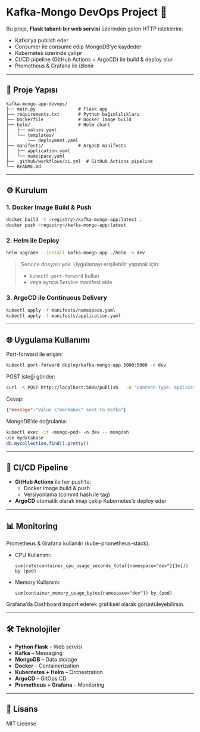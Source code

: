 # Kafka-Mongo DevOps Project 🚀

Bu proje, **Flask tabanlı bir web servisi** üzerinden gelen HTTP isteklerini:
- Kafka’ya publish eder  
- Consumer ile consume edip MongoDB’ye kaydeder  
- Kubernetes üzerinde çalışır  
- CI/CD pipeline (GitHub Actions + ArgoCD) ile build & deploy olur  
- Prometheus & Grafana ile izlenir  

---

## 📂 Proje Yapısı

```
kafka-mongo-app-devops/
├── main.py                # Flask app
├── requirements.txt       # Python bağımlılıkları
├── Dockerfile             # Docker image build
├── helm/                  # Helm chart
│   ├── values.yaml
│   └── templates/
│       └── deployment.yaml
├── manifests/             # ArgoCD manifests
│   ├── application.yaml
│   └── namespace.yaml
├── .github/workflows/ci.yml  # GitHub Actions pipeline
└── README.md
```

---

## ⚙️ Kurulum

### 1. Docker Image Build & Push
```bash
docker build -t <registry>/kafka-mongo-app:latest .
docker push <registry>/kafka-mongo-app:latest
```

### 2. Helm ile Deploy
```bash
helm upgrade --install kafka-mongo-app ./helm -n dev
```

> Service dosyası yok. Uygulamayı erişilebilir yapmak için:
> - `kubectl port-forward` kullan  
> - veya ayrıca Service manifest ekle  

### 3. ArgoCD ile Continuous Delivery
```bash
kubectl apply -f manifests/namespace.yaml
kubectl apply -f manifests/application.yaml
```

---

## 🌐 Uygulama Kullanımı

Port-forward ile erişim:
```bash
kubectl port-forward deploy/kafka-mongo-app 5000:5000 -n dev
```

POST isteği gönder:
```bash
curl -X POST http://localhost:5000/publish   -H "Content-Type: application/json"   -d '{"value":"merhaba"}'
```

Cevap:
```json
{"message":"Value \"merhaba\" sent to Kafka"}
```

MongoDB’de doğrulama:
```bash
kubectl exec -it <mongo-pod> -n dev -- mongosh
use mydatabase
db.mycollection.find().pretty()
```

---

## 🔄 CI/CD Pipeline

- **GitHub Actions** ile her push’ta:
  - Docker image build & push
  - Versiyonlama (commit hash ile tag)
- **ArgoCD** otomatik olarak imajı çekip Kubernetes’e deploy eder

---

## 📊 Monitoring

Prometheus & Grafana kullanılır (kube-prometheus-stack).  

- CPU Kullanımı:
  ```promql
  sum(rate(container_cpu_usage_seconds_total{namespace="dev"}[1m])) by (pod)
  ```

- Memory Kullanımı:
  ```promql
  sum(container_memory_usage_bytes{namespace="dev"}) by (pod)
  ```

Grafana’da Dashboard import ederek grafiksel olarak görüntüleyebilirsin.

---

## 🛠️ Teknolojiler

- **Python Flask** – Web servisi  
- **Kafka** – Messaging  
- **MongoDB** – Data storage  
- **Docker** – Containerization  
- **Kubernetes + Helm** – Orchestration  
- **ArgoCD** – GitOps CD  
- **Prometheus + Grafana** – Monitoring  

---

## 📜 Lisans

MIT License
